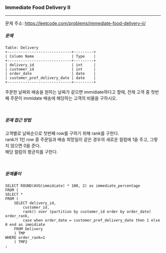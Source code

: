 ###  Immediate Food Delivery II

------

문제 주소: https://leetcode.com/problems/immediate-food-delivery-ii/



##### 문제

```
Table: Delivery
+-----------------------------+---------+
| Column Name                 | Type    |
+-----------------------------+---------+
| delivery_id                 | int     |
| customer_id                 | int     |
| order_date                  | date    |
| customer_pref_delivery_date | date    |
+-----------------------------+---------+

```
주문한 날짜와 배송을 원하는 날짜가 같으면 immidiate하다고 할때,
전체 고객 중 첫번째 주문이 immidate 배송에 해당하는 고객의 비율을 구하시오.

​    

##### 문제 접근 방법
고객별로 날짜순으로 첫번째 row를 구하기 위해 rank를 구한다.       
rank가 1인 row 중 주문일과 배송 희망일이 같은 경우의 새로운 컬럼에 1을 주고, 그렇지 않으면 0을 준다.    
해당 컬럼의 평균치를 구한다.    

​      

##### 문제풀이

```
SELECT ROUND(AVG(immidiate) * 100, 2) as immediate_percentage
FROM (
SELECT *
FROM (
    SELECT delivery_id,
        customer_id, 
        rank() over (partition by customer_id order by order_date) order_rank,
        case when order_date = customer_pref_delivery_date then 1 else 0 end as immidiate
    FROM Delivery
    ) TMP
WHERE order_rank=1
    ) TMP2
;

```
